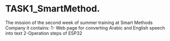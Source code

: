 # TASK1_SmartMethod.
The mission of the second week of summer training at Smart Methods Company   it contains: 1- Web page for converting Arabic and English speech into text 2-Operation steps of ESP32
